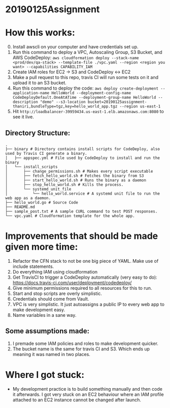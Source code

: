 # 20190125Assignment

# How this works:
0. Install awscli on your computer and have credentials set up.
1. Run this command to deploy a VPC, Autoscaling Group, S3 Bucket, and AWS CodeDeploy:
`aws cloudformation deploy --stack-name <prod/dev/qa-stack> --template-file ./vpc.yaml --region <region you want> --capabilities CAPABILITY_IAM`
2. Create IAM roles for EC2 -> S3 and CodeDeploy <-> EC2
3. Make a pull request to this repo, travis CI will run some tests on it and upload it to an S3 bucket.
4. Run this command to deploy the code: `aws deploy create-deployment --application-name HelloWorld --deployment-config-name CodeDeployDefault.OneAtATime --deployment-group-name HelloWorld --description "demo" --s3-location bucket=20190125assignment-thaniri,bundleType=tgz,key=hello_world_app.tgz --region us-east-1`
5. Hit `http://loadbalancer-39959434.us-east-1.elb.amazonaws.com:8080` to see it live.

## Directory Structure:
```
.
├── binary # Directory contains install scripts for CodeDeploy, also used by Travis CI generate a binary.
│   ├── appspec.yml # File used by CodeDeploy to install and run the binary
│   └── install_scripts
│       ├── change_permissions.sh # Makes every script executable
│       ├── fetch_hello_world.sh # Fetches the binary from S3
│       ├── start_hello_world.sh # Runs the binary as a daemon
│       ├── stop_hello_world.sh # Kills the process.
│       └── systemd_unit_file
│           └── hello_world.service # A systemd unit file to run the web app as a daemon.
├── hello_world.go # Source Code
├── README.md
├── sample_post.txt # A sample CURL command to test POST responses.
└── vpc.yaml # Cloudformation template for the whole app.
```

# Improvements that should be made given more time:
1. Refactor the CFN stack to not be one big piece of YAML. Make use of include statements.
2. Do everything IAM using cloudformation
3. Get TravisCI to trigger a CodeDeploy automatically (very easy to do): https://docs.travis-ci.com/user/deployment/codedeploy/
4. Give minimum permissions required to all resources for this to run.
5. Start and stop scripts are overly simplistic.
6. Credentials should come from Vault.
7. VPC is very simplistic. It just autoassigns a public IP to every web app to make development easy.
8. Name variables in a sane way.

## Some assumptions made:

1. I premade some IAM policies and roles to make development quicker.
2. The bucket name is the same for travis CI and S3. Which ends up meaning it was named in two places.

# Where I got stuck:
* My development practice is to build something manually and then code it afterwards. I got very stuck on an EC2 behaviour where an IAM profile attached to an EC2 instance cannot be changed after launch.

